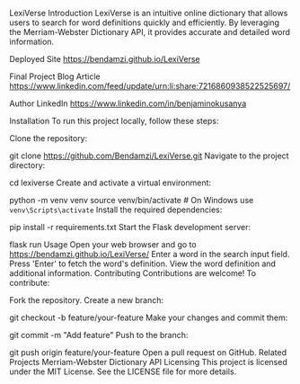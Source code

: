 LexiVerse
Introduction
LexiVerse is an intuitive online dictionary that allows users to search for word definitions quickly and efficiently. By leveraging the Merriam-Webster Dictionary API, it provides accurate and detailed word information.

Deployed Site
https://bendamzi.github.io/LexiVerse

Final Project Blog Article
https://www.linkedin.com/feed/update/urn:li:share:7216860938522525697/

Author LinkedIn
https://www.linkedin.com/in/benjaminokusanya

Installation
To run this project locally, follow these steps:

Clone the repository:

git clone https://github.com/Bendamzi/LexiVerse.git
Navigate to the project directory:

cd lexiverse
Create and activate a virtual environment:

python -m venv venv
source venv/bin/activate  # On Windows use `venv\Scripts\activate`
Install the required dependencies:

pip install -r requirements.txt
Start the Flask development server:

flask run
Usage
Open your web browser and go to https://bendamzi.github.io/LexiVerse/
Enter a word in the search input field.
Press 'Enter' to fetch the word's definition.
View the word definition and additional information.
Contributing
Contributions are welcome! To contribute:

Fork the repository.
Create a new branch:

git checkout -b feature/your-feature
Make your changes and commit them:

git commit -m "Add feature"
Push to the branch:

git push origin feature/your-feature
Open a pull request on GitHub.
Related Projects
Merriam-Webster Dictionary API
Licensing
This project is licensed under the MIT License. See the LICENSE file for more details.